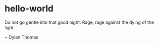 # hello-world

Do not go gentle into that good night.
Rage, rage against the dying of the light.

~ Dylan Thomas
